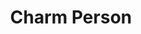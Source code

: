 ---
title: "Charm Person"
index: "charm-person"
permalink: /spells/charm-person/
tags:
  - Spell
  - 1st Level
  - Enchantment
available_for:
  - Bard
  - Druid
  - Sorcerer
  - Warlock
  - Wizard
level: "1st Level"
school: "Enchantment"
range: "30 ft"
comp:
  - V
  - S
duration: "1 Hour"
attack: "WIS Save"
description: |
  You attempt to charm a humanoid you can see within range. It must make a wisdom saving throw, and does so with advantage if you or your companions are fighting it. If it fails the saving throw, it is charmed by you until the spell ends or until you or your companions do anything harmful to it. The charmed creature regards you as a friendly acquaintance. When the spell ends, the creature knows it was charmed by you.

  **At higher levels.** When you cast this spell using a spell slot of 2nd level or higher, you can target one additional creature for each slot level above 1st. The creatures must be within 30 feet of each other when you target them.
excerpt: "You attempt to charm a humanoid you can see within range."
source: "Basic Rules"
---